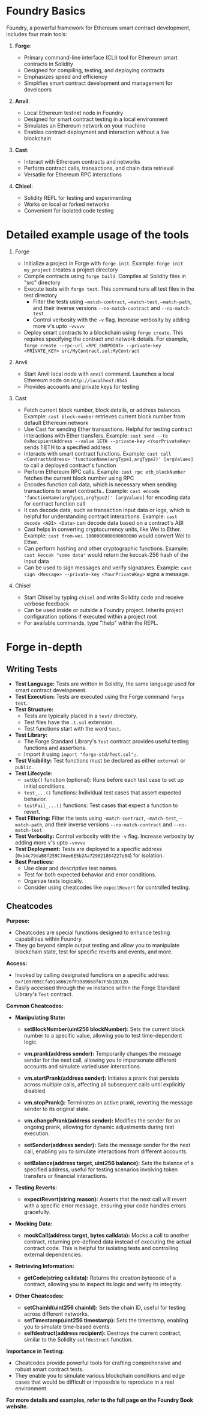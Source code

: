 # Foundry Basics

Foundry, a powerful framework for Ethereum smart contract development, includes four main tools:

1. **Forge**: 
   - Primary command-line interface (CLI) tool for Ethereum smart contracts in Solidity
   - Designed for compiling, testing, and deploying contracts
   - Emphasizes speed and efficiency
   - Simplifies smart contract development and management for developers

2. **Anvil**: 
   - Local Ethereum testnet node in Foundry
   - Designed for smart contract testing in a local environment
   - Simulates an Ethereum network on your machine
   - Enables contract deployment and interaction without a live blockchain

3. **Cast**:
   - Interact with Ethereum contracts and networks
   - Perform contract calls, transactions, and chain data retrieval
   - Versatile for Ethereum RPC interactions

4. **Chisel**: 
   - Solidity REPL for testing and experimenting
   - Works on local or forked networks
   - Convenient for isolated code testing


# Detailed example usage of the tools

1. Forge
   - Initialize a project in Forge with `forge init`. Example: `forge init my_project` creates a project directory
   - Compile contracts using `forge build`. Compiles all Solidity files in "src" directory
   - Execute tests with `forge test`. This command runs all test files in the test directory
      - Filter the tests using `–match-contract`, `–match-test`, `–match-path`, and their inverse versions `--no-match-contract` and `--no-match-test`
      - Control verbosity with the `-v` flag. Increase verbosity by adding more v's upto `-vvvvv`
   - Deploy smart contracts to a blockchain using `forge create`. This requires specifying the contract and network details. For example, `forge create --rpc-url <RPC_ENDPOINT> --private-key <PRIVATE_KEY> src/MyContract.sol:MyContract`


2. Anvil
   - Start Anvil local node with `anvil` command. Launches a local Ethereum node on `http://localhost:8545`
   - Provides accounts and private keys for testing


3. Cast
   - Fetch current block number, block details, or address balances. Example: `cast block-number` retrieves current block number from default Ethereum network
   - Use Cast for sending Ether transactions. Helpful for testing contract interactions with Ether transfers. Example: `cast send --to 0xRecipientAddress --value 1ETH --private-key <YourPrivateKey>` sends 1 ETH to a specified address
   - Interacts with smart contract functions. Example: `cast call <ContractAddress> 'functionName(argType1,argType2)' [argValues]` to call a deployed contract's function
   - Perform Ethereum RPC calls. Example: `cast rpc eth_blockNumber` fetches the current block number using RPC
   - Encodes function call data, which is necessary when sending transactions to smart contracts.. Example: `cast encode 'functionName(argType1,argType2)' [argValues]` for encoding data for contract function call
   - It can decode data, such as transaction input data or logs, which is helpful for understanding contract interactions. Example: `cast decode <ABI> <Data>` can decode data based on a contract's ABI
   - Cast helps in converting cryptocurrency units, like Wei to Ether. Example: `cast from-wei 1000000000000000000` would convert Wei to Ether.
   - Can perform hashing and other cryptographic functions. Example: `cast keccak "some data"` would return the keccak-256 hash of the input data
   - Can be used to sign messages and verify signatures. Example: `cast sign <Message> --private-key <YourPrivateKey>` signs a message.


4. Chisel
   - Start Chisel by typing `chisel` and write Solidity code and receive verbose feedback
   - Can be used inside or outside a Foundry project. Inherits project configuration options if executed within a project root
   - For available commands, type "!help" within the REPL.


# Forge in-depth

## Writing Tests
- **Test Language:** Tests are written in Solidity, the same language used for smart contract development.
- **Test Execution:** Tests are executed using the Forge command `forge test`.
- **Test Structure:**
    - Tests are typically placed in a `test/` directory.
    - Test files have the `.t.sol` extension.
    - Test functions start with the word `test`.
- **Test Library:**
    - The Forge Standard Library's `Test` contract provides useful testing functions and assertions.
    - Import it using `import "forge-std/Test.sol";`.
- **Test Visibility:** Test functions must be declared as either `external` or `public`.
- **Test Lifecycle:**
    - `setUp()` function (optional): Runs before each test case to set up initial conditions.
    - `test_...()` functions: Individual test cases that assert expected behavior.
    - `testFail_...()` functions: Test cases that expect a function to revert.
- **Test Filtering:** Filter the tests using `–match-contract`, `–match-test`, `–match-path`, and their inverse versions `--no-match-contract` and `--no-match-test`
- **Test Verbosity:** Control verbosity with the `-v` flag. Increase verbosity by adding more v's upto `-vvvvv`
- **Test Deployment:** Tests are deployed to a specific address (`0xb4c79daB8f259C7Aee6E5b2Aa729821864227e84`) for isolation.
- **Best Practices:**
    - Use clear and descriptive test names.
    - Test for both expected behavior and error conditions.
    - Organize tests logically.
    - Consider using cheatcodes like `expectRevert` for controlled testing.


## Cheatcodes

**Purpose:**

- Cheatcodes are special functions designed to enhance testing capabilities within Foundry.
- They go beyond simple output testing and allow you to manipulate blockchain state, test for specific reverts and events, and more.

**Access:**

- Invoked by calling designated functions on a specific address: `0x7109709ECfa91a80626fF3989D68f67F5b1DD12D`.
- Easily accessed through the `vm` instance within the Forge Standard Library's `Test` contract.

**Common Cheatcodes:**

- **Manipulating State:**
   - **setBlockNumber(uint256 blockNumber):** Sets the current block number to a specific value, allowing you to test time-dependent logic.
   - **vm.prank(address sender):** Temporarily changes the message sender for the next call, allowing you to impersonate different accounts and simulate varied user interactions.
   - **vm.startPrank(address sender):** Initiates a prank that persists across multiple calls, affecting all subsequent calls until explicitly disabled.
   - **vm.stopPrank():** Terminates an active prank, reverting the message sender to its original state.
   - **vm.changePrank(address sender):** Modifies the sender for an ongoing prank, allowing for dynamic adjustments during test execution.

   - **setSender(address sender):** Sets the message sender for the next call, enabling you to simulate interactions from different accounts.
   - **setBalance(address target, uint256 balance):** Sets the balance of a specified address, useful for testing scenarios involving token transfers or financial interactions.

- **Testing Reverts:**
   - **expectRevert(string reason):** Asserts that the next call will revert with a specific error message, ensuring your code handles errors gracefully.

- **Mocking Data:**
   - **mockCall(address target, bytes calldata):** Mocks a call to another contract, returning pre-defined data instead of executing the actual contract code. This is helpful for isolating tests and controlling external dependencies.

- **Retrieving Information:**
   - **getCode(string calldata):** Returns the creation bytecode of a contract, allowing you to inspect its logic and verify its integrity.

- **Other Cheatcodes:**
   - **setChainId(uint256 chainId):** Sets the chain ID, useful for testing across different networks.
   - **setTimestamp(uint256 timestamp):** Sets the timestamp, enabling you to simulate time-based events.
   - **selfdestruct(address recipient):** Destroys the current contract, similar to the Solidity `selfdestruct` function.



**Importance in Testing:**

- Cheatcodes provide powerful tools for crafting comprehensive and robust smart contract tests.
- They enable you to simulate various blockchain conditions and edge cases that would be difficult or impossible to reproduce in a real environment.

**For more details and examples, refer to the full page on the Foundry Book website.**
